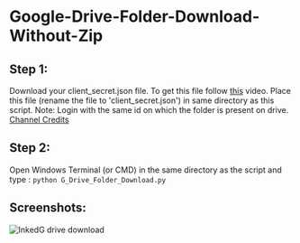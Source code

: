 #  Google-Drive-Folder-Download-Without-Zip

## Step 1:
Download your client_secret.json file. To get this file follow [this][link1] video. Place this file (rename the file to 'client_secret.json') in same directory as this script.
Note: Login with the same id on which the folder is present on drive.
 [Channel Credits][link2]

[link1]: <https://www.youtube.com/watch?v=6bzzpda63H0>
[link2]: <https://www.youtube.com/channel/UCvVZ19DRSLIC2-RUOeWx8ug>

## Step 2: 
Open Windows Terminal (or CMD) in the same directory as the script and type : `python G_Drive_Folder_Download.py`

## Screenshots:

![InkedG drive download](https://user-images.githubusercontent.com/71930390/183724620-cea8939d-5ccb-41cf-9b37-ed9bf4b18df2.jpg)

